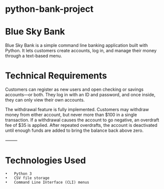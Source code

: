 # python-bank-project


# Blue Sky Bank 



Blue Sky Bank is a simple command line banking application built with Python.
It lets customers create accounts, log in, and manage their money through a text-based menu. 

# Technical Requirements

Customers can register as new users and open checking or savings accounts—or both. They log in with an ID and password, and once inside, they can only view their own accounts.

The withdrawal feature is fully implemented. Customers may withdraw money from either account, but never more than $100 in a single transaction. If a withdrawal causes the account to go negative, an overdraft fee of $35 is applied. After repeated overdrafts, the account is deactivated until enough funds are added to bring the balance back above zero.


⸻

# Technologies Used
	•	Python 3
	•	CSV file storage
	•	Command Line Interface (CLI) menus